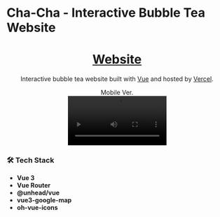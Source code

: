 # Cha-Cha - Interactive Bubble Tea Website

<h1 align="center">
<a href="https://cha-cha-bbt.vercel.app/" >Website</a>
</h1>

<p align="center">
Interactive bubble tea website built with <a href="https://vuejs.org/">Vue</a> and hosted by <a href="https://www.vercel.com/">Vercel</a>.
</p>

<div style="display: flex; flex-direction: column; align-items: center;">
  <span>Mobile Ver.</span>
  <video width="225" controls>
    <source src="src/assets/mobile.mov" type="video/quicktime">
    Your browser does not support the video tag.
  </video>
</div>


### 🛠️ Tech Stack
  - **Vue 3**
  -  **Vue Router**
  -  **@unhead/vue**
  -  **vue3-google-map**
  -  **oh-vue-icons**
